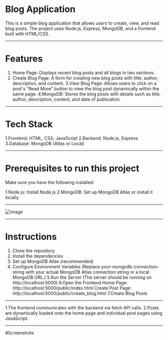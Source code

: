 # Blog Application
This is a simple blog application that allows users to create, view, and read blog posts. The project uses Node.js, Express, MongoDB, and a frontend built with HTML/CSS.


----------------------------------------------------------------------------------------------------------------------------------------------------------------------------------------------

# Features

1. Home Page: Displays recent blog posts and all blogs in two sections.
2. Create Blog Page: A form for creating new blog posts with title, author, description, and 
   content.
3.View Blog Page: Allows users to click on a post's "Read More" button to view the blog post 
   dynamically within the same page.
4.MongoDB: Stores the blog posts with details such as title, author, description, content, and 
   date of publication.

----------------------------------------------------------------------------------------------------------------------------------------------------------------------------------------------

# Tech Stack

1.Frontend: HTML, CSS, JavaScript
2.Backend: Node.js, Express
3.Database: MongoDB (Atlas or Local)

----------------------------------------------------------------------------------------------------------------------------------------------------------------------------------------------

# Prerequisites to run this project

Make sure you have the following installed:

1.Node.js: Install Node.js
2.MongoDB: Set up MongoDB Atlas or install it locally.

----------------------------------------------------------------------------------------------------------------------------------------------------------------------------------------------

![image](https://github.com/user-attachments/assets/64e53e1f-63c9-4d71-85c7-4896f66a1518)



----------------------------------------------------------------------------------------------------------------------------------------------------------------------------------------------

# Instructions
1. Clone the repository
2. Install the dependencies
3. Set up MongoDB Atlas (recommended)
4. Configure Environment Variables (Replace your-mongodb-connection-string with your actual MongoDB Atlas connection string or a local MongoDB URL.)
5.Run the Server (The server should be running on http://localhost:5000)
6.Open the Frontend
  Home Page: http://localhost:5000/public/index.html
  Create Post Page: http://localhost:5000/public/create_blog.html
7.Create Blog Posts

----------------------------------------------------------------------------------------------------------------------------------------------------------------------------------------------

1.The frontend communicates with the backend via fetch API calls.
2.Posts are dynamically loaded onto the home page and individual post pages using JavaScript.

----------------------------------------------------------------------------------------------------------------------------------------------------------------------------------------------


#Screenshots

